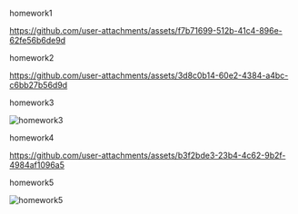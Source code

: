 homework1

https://github.com/user-attachments/assets/f7b71699-512b-41c4-896e-62fe56b6de9d



homework2

https://github.com/user-attachments/assets/3d8c0b14-60e2-4384-a4bc-c6bb27b56d9d






homework3

![homework3](https://github.com/user-attachments/assets/6a29911e-b5aa-4152-993d-b9736f2802fe)



homework4

https://github.com/user-attachments/assets/b3f2bde3-23b4-4c62-9b2f-4984af1096a5

homework5

![homework5](https://github.com/user-attachments/assets/f35ec9e2-e793-4aef-89e0-ddc9f1815e4e)

